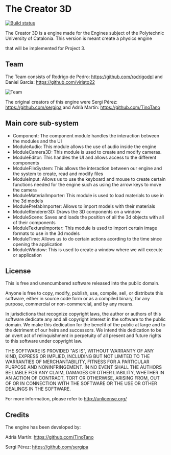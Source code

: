 # The Creator 3D	

[![Build status](https://ci.appveyor.com/api/projects/status/2446x5ohw7wv0yy1?svg=true)](https://ci.appveyor.com/project/sergipa/the-creator-3d)

The Creator 3D is a engine made for the Engines subject of the Polytechnic University of Catalonia. This version is meant create a physics engine

that will be implemented for Project 3.

## Team

The Team consists of Rodrigo de Pedro: https://github.com/rodrigodpl and Daniel Garcia: https://github.com/viriato22

![Team](https://lh3.googleusercontent.com/GPbknJSuKsKD6CADqwi0ot7HHPjJTYEDeaXtC60MMp64_ZDFds1pmzKgmAUNxLV2-q7gf5qk1Yd3FfYFN_uhFq315Wg8tK141aqRh923aAAMrVvBpR6IrL0Fxb8ZJkTshDsoW4ahprdxlNhJnIzw64fo4cq5sVVeppC-iBzzodsYBXpAlFNFBMTO3JWfx0P_XjUOnm98e12-wMRVy6TGXUNuK7IYsbWGtubBTPATC--Ul9chxEobAi85L6UeID_qs2AZMWQh2nUH5cdwdWiTNkIIWtU1CfpI6oFYkQhLjVOzWPE4h9a_1f-nYXgHIxK0XEyKxy32ApO2zqb2WPXrWU796Vk-VtwUd0VfCzGsBu3CDfeoPMc9CyDKwhAFwjPJOUHZldlWHxt5TRbzlpMINqSlhUi9Vqb45TBpkb6ui1W4Mlhr_vVQETW601pNCM-Dxlxwn8D3pF98UW2869ux36j7AmnQDy8--BWKqtGkmaVkm-N5HXvBgd81hoC40JSQWgytN5hsEw4DsSaYW9kbPBWN92R0Q_WKRWS3gCA0v_hvr7KWJh92CqY0lOPZT1ClOF13OgA0Su69EcGE550rwxoYsNa67CDIuJ5b59h8lA=w780-h655-no)

The original creators of this engine were Sergi Pérez: https://github.com/sergipa and Adrià Martín: https://github.com/TinoTano

## Main core sub-system

 * Component: The component module handles the interaction between the modules and the UI
 * ModuleAudio: This module allows the use of audio inside the engine
 * ModuleCamera3D: This module is used to create and modify cameras.
 * ModuleEditor: This handles the UI and allows access to the different components
 * ModuleFileSystem: This allows the interaction between our engine and the system to create, read and modify files
 * ModuleInput: Allows us to use the keyboard and mouse to create certain functions needed for the engine such as using the arrow keys to move the camera
 * ModuleMaterialImporter: This module is used to load materials to use in the 3d models
 * ModulePrefabImporter: Allows to import models with their materials
 * ModuleRenderer3D: Draws the 3D components on a window
 * ModuleScene: Saves and loads the position of all the 3d objects with all of their components
 * ModuleTextureImporter: This module is used to import certain image formats to use in the 3d models
 * ModuleTime: Allows us to do certain actions acording to the time since opening the application
 * ModuleWindow: This is used to create a window where we will execute or application
 
## License

This is free and unencumbered software released into the public domain.

Anyone is free to copy, modify, publish, use, compile, sell, or
distribute this software, either in source code form or as a compiled
binary, for any purpose, commercial or non-commercial, and by any
means.

In jurisdictions that recognize copyright laws, the author or authors
of this software dedicate any and all copyright interest in the
software to the public domain. We make this dedication for the benefit
of the public at large and to the detriment of our heirs and
successors. We intend this dedication to be an overt act of
relinquishment in perpetuity of all present and future rights to this
software under copyright law.

THE SOFTWARE IS PROVIDED "AS IS", WITHOUT WARRANTY OF ANY KIND,
EXPRESS OR IMPLIED, INCLUDING BUT NOT LIMITED TO THE WARRANTIES OF
MERCHANTABILITY, FITNESS FOR A PARTICULAR PURPOSE AND NONINFRINGEMENT.
IN NO EVENT SHALL THE AUTHORS BE LIABLE FOR ANY CLAIM, DAMAGES OR
OTHER LIABILITY, WHETHER IN AN ACTION OF CONTRACT, TORT OR OTHERWISE,
ARISING FROM, OUT OF OR IN CONNECTION WITH THE SOFTWARE OR THE USE OR
OTHER DEALINGS IN THE SOFTWARE.

For more information, please refer to <http://unlicense.org/>

## Credits

The engine has been developed by:

Adrià Martín: https://github.com/TinoTano

Sergi Pérez: https://github.com/sergipa
